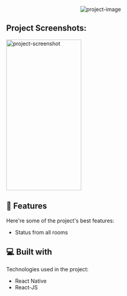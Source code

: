 <p align="center"><img src="https://socialify.git.ci/trackedby/SIGO/image?description=1&amp;font=Source%20Code%20Pro&amp;issues=1&amp;language=1&amp;name=1&amp;pulls=1&amp;theme=Light" alt="project-image"></p>

<h2>Project Screenshots:</h2>

<img src="https://i.imgur.com/JBLOtze.png" alt="project-screenshot" width="200" height="400/">

  
  
<h2>🧐 Features</h2>

Here're some of the project's best features:

*   Status from all rooms

  
  
<h2>💻 Built with</h2>

Technologies used in the project:

*   React Native
*   React-JS
